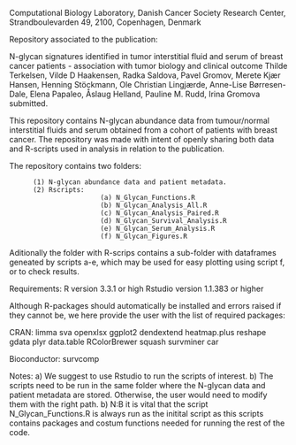 Computational Biology Laboratory, Danish Cancer Society Research Center, Strandboulevarden 49, 2100, Copenhagen, Denmark

Repository associated to the publication:

N-glycan signatures identified in tumor interstitial fluid and serum of breast cancer patients - association with tumor biology and clinical outcome
Thilde Terkelsen, Vilde D Haakensen, Radka Saldova, Pavel Gromov, Merete Kjær Hansen, Henning Stöckmann, Ole Christian Lingjærde, Anne-Lise Børresen-Dale, Elena Papaleo, Åslaug Helland, Pauline M. Rudd, Irina Gromova
submitted.


This repository contains N-glycan abundance data from tumour/normal interstitial fluids and serum obtained from a cohort of patients with breast cancer. The repository was made with intent of openly sharing both data and R-scripts used in analysis in relation to the publication.

The repository contains two folders:
                                    
          (1) N-glycan abundance data and patient metadata. 
          (2) Rscripts:
                           (a) N_Glycan_Functions.R
                           (b) N_Glycan_Analysis_All.R
                           (c) N_Glycan_Analysis_Paired.R
                           (d) N_Glycan_Survival_Analysis.R
                           (e) N_Glycan_Serum_Analysis.R
                           (f) N_Glycan_Figures.R
                                    
Aditionally the folder with R-scrips contains a sub-folder with dataframes geneated by scripts a-e, which may be used for easy plotting using script f, or to check results.

Requirements:
R version 3.3.1 or high
Rstudio version 1.1.383 or higher

Although R-packages should automatically be installed and errors raised if they cannot be, we here provide the user with the list of required packages:

CRAN:
limma
sva
openxlsx
ggplot2
dendextend
heatmap.plus
reshape
gdata
plyr
data.table
RColorBrewer
squash
survminer
car

Bioconductor:
survcomp


Notes:
a) We suggest to use Rstudio to run the scripts of interest. 
b) The scripts need to be run in the same folder where the N-glycan data and patient metadata are stored. Otherwise, the user would need to modify them with the right path.
b) N:B it is vital that the script N_Glycan_Functions.R is always run as the initital script as this scripts contains packages and costum functions needed for running the rest of the code.
